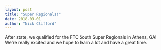 ```yaml
---
layout: post
title: "Super Regionals!"
date: 2018-03-01
author: "Nick Clifford"
---
```


After state, we qualified for the FTC South Super Regionals in Athens, GA! We're really excited and we hope to learn a lot and have a great time.
